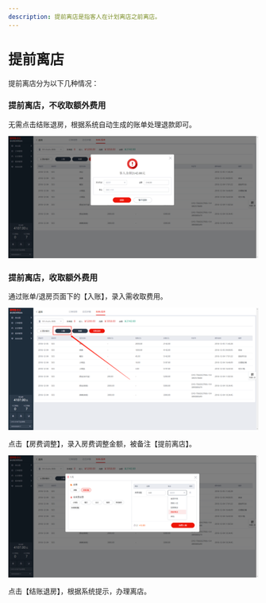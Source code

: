 ```yaml
---
description: 提前离店是指客人在计划离店之前离店。
---
```


# 提前离店

提前离店分为以下几种情况：

### 提前离店，不收取额外费用

无需点击结账退房，根据系统自动生成的账单处理退款即可。

![&#x63D0;&#x524D;&#x79BB;&#x5E97;&#x4E0D;&#x6536;&#x53D6;&#x989D;&#x5916;&#x8D39;&#x7528;&#xFF0C;&#x7CFB;&#x7EDF;&#x63D0;&#x793A;&#x5BA2;&#x4EBA;&#x4F59;&#x989D;&#xFF0C;&#x6839;&#x636E;&#x63D0;&#x793A;&#x8FDB;&#x884C;&#x6536;&#x9000;&#x6B3E;&#x5373;&#x53EF;](../../.gitbook/assets/image%20%2884%29.png)

### 提前离店，收取额外费用

通过账单/退房页面下的【入账】，录入需收取费用。

![&#x70B9;&#x51FB;&#x5165;&#x8D26;&#xFF0C;&#x8C03;&#x6574;&#x5E94;&#x6536;](../../.gitbook/assets/image%20%2826%29.png)

点击【房费调整】，录入房费调整金额，被备注【提前离店】。

![&#x5F55;&#x5165;&#x623F;&#x8D39;&#x8C03;&#x6574;&#x91D1;&#x989D;&#xFF0C;&#x5907;&#x6CE8;&#x63D0;&#x524D;&#x79BB;&#x5E97;](../../.gitbook/assets/image%20%2867%29.png)

  
点击【结账退房】，根据系统提示，办理离店。

